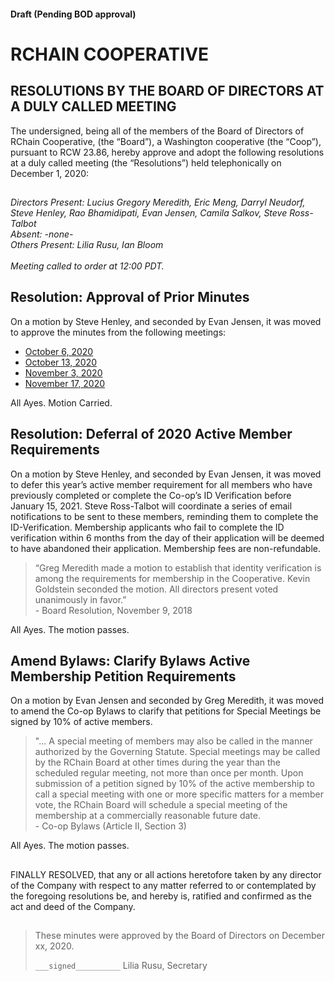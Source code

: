 #### Draft (Pending BOD approval)
<!--Markdown rendering of [2020/12-01/20201201-DocuSign.pdf](/2020/12-01/20201201-DocuSign.pdf)-->

##

# RCHAIN COOPERATIVE

## RESOLUTIONS BY THE BOARD OF DIRECTORS AT A DULY CALLED MEETING
The undersigned, being all of the members of the Board of Directors of RChain Cooperative, (the “Board”), a Washington cooperative (the “Coop”), pursuant to RCW 23.86, hereby approve and adopt the following resolutions at a duly called meeting (the “Resolutions”) held telephonically on December 1, 2020:

##

*Directors Present:  Lucius Gregory Meredith, Eric Meng, Darryl Neudorf, Steve Henley, Rao Bhamidipati, Evan Jensen, Camila Salkov, Steve Ross-Talbot* \
*Absent: -none-* \
*Others Present:  Lilia Rusu, Ian Bloom* \
\
*Meeting called to order at 12:00 PDT.*

##

## Resolution: Approval of Prior Minutes
On a motion by Steve Henley, and seconded by Evan Jensen, it was moved to approve the minutes from the following meetings:
* [October 6, 2020](https://github.com/rchain/board/tree/master/2020/10-06)
* [October 13, 2020](https://github.com/rchain/board/tree/master/2020/10-13)
* [November 3, 2020](https://github.com/rchain/board/tree/master/2020/11-03)
* [November 17, 2020](https://github.com/rchain/board/tree/master/2020/11-17)

All Ayes. Motion Carried.


## Resolution: Deferral of 2020 Active Member Requirements
On a motion by Steve Henley, and seconded by Evan Jensen, it was moved to defer this year’s active member requirement for all members who have previously completed or complete the Co-op’s ID Verification before January 15, 2021. Steve Ross-Talbot will coordinate a series of email notifications to be sent to these members, reminding them to complete the ID-Verification. Membership applicants who fail to complete the ID verification within 6 months from the day of their application will be deemed to have abandoned their application. Membership fees are non-refundable.

> “Greg Meredith made a motion to establish that identity verification is among the requirements for membership in the Cooperative. Kevin Goldstein seconded the motion. All directors present voted unanimously in favor.”\
> \- Board Resolution, November 9, 2018

All Ayes. The motion passes.


## Amend Bylaws: Clarify Bylaws Active Membership Petition Requirements

On a motion by Evan Jensen and seconded by Greg Meredith, it was moved to amend the Co-op Bylaws to clarify that petitions for Special Meetings be signed by 10% of active members. 

> "... A special meeting of members may also be called in the manner authorized by the Governing Statute. Special meetings may be called by the RChain Board at other times during the year than the scheduled regular meeting, not more than once per month. Upon submission of a petition signed by 10% of the active membership to call a special meeting with one or more specific matters for a member vote, the RChain Board will schedule a special meeting of the membership at a commercially reasonable future date.\
> \- Co-op Bylaws (Article II, Section 3)

All Ayes. The motion passes.

##

FINALLY RESOLVED, that any or all actions heretofore taken by any director of the Company with respect to any matter referred to or contemplated by the foregoing resolutions be, and hereby is, ratified and confirmed as the act and deed of the Company.

##

>These minutes were approved by the Board of Directors on December xx, 2020.
>
> `___signed__________`
> Lilia Rusu, Secretary
